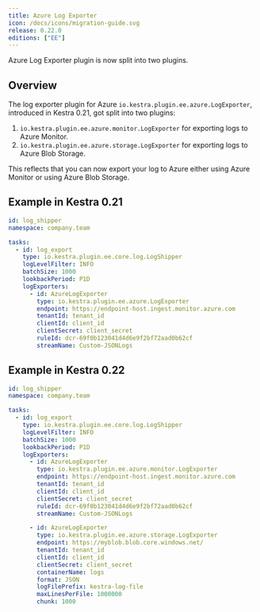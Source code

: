 ```yaml
---
title: Azure Log Exporter
icon: /docs/icons/migration-guide.svg
release: 0.22.0
editions: ["EE"]
---
```


Azure Log Exporter plugin is now split into two plugins.

## Overview

The log exporter plugin for Azure `io.kestra.plugin.ee.azure.LogExporter`, introduced in Kestra 0.21, got split into two plugins:
1. `io.kestra.plugin.ee.azure.monitor.LogExporter` for exporting logs to Azure Monitor.
2. `io.kestra.plugin.ee.azure.storage.LogExporter` for exporting logs to Azure Blob Storage.

This reflects that you can now export your log to Azure either using Azure Monitor or using Azure Blob Storage.

## Example in Kestra 0.21

```yaml
id: log_shipper
namespace: company.team

tasks:
  - id: log_export
    type: io.kestra.plugin.ee.core.log.LogShipper
    logLevelFilter: INFO
    batchSize: 1000
    lookbackPeriod: P1D
    logExporters:
      - id: AzureLogExporter
        type: io.kestra.plugin.ee.azure.LogExporter
        endpoint: https://endpoint-host.ingest.monitor.azure.com
        tenantId: tenant_id
        clientId: client_id
        clientSecret: client_secret
        ruleId: dcr-69f0b123041d4d6e9f2bf72aad0b62cf
        streamName: Custom-JSONLogs
```

## Example in Kestra 0.22

```yaml
id: log_shipper
namespace: company.team

tasks:
  - id: log_export
    type: io.kestra.plugin.ee.core.log.LogShipper
    logLevelFilter: INFO
    batchSize: 1000
    lookbackPeriod: P1D
    logExporters:
      - id: AzureLogExporter
        type: io.kestra.plugin.ee.azure.monitor.LogExporter
        endpoint: https://endpoint-host.ingest.monitor.azure.com
        tenantId: tenant_id
        clientId: client_id
        clientSecret: client_secret
        ruleId: dcr-69f0b123041d4d6e9f2bf72aad0b62cf
        streamName: Custom-JSONLogs

      - id: AzureLogExporter
        type: io.kestra.plugin.ee.azure.storage.LogExporter
        endpoint: https://myblob.blob.core.windows.net/
        tenantId: tenant_id
        clientId: client_id
        clientSecret: client_secret
        containerName: logs
        format: JSON
        logFilePrefix: kestra-log-file
        maxLinesPerFile: 1000000
        chunk: 1000
```
